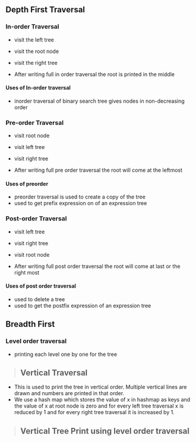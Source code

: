 ## Depth First Traversal

### In-order Traversal

* visit the left tree
* visit the root node
* visit the right tree


* After writing full in order traversal the root is printed in the middle

#### Uses of In-order traversal

* inorder traversal of binary search tree gives nodes in non-decreasing order


### Pre-order Traversal

* visit root node 
* visit left tree
* visit right tree


* After writing full pre order traversal the root will come at the leftmost

#### Uses of preorder

* preorder traversal is used to create a copy of the tree
* used to get prefix expression on of an expression tree


### Post-order Traversal

* visit left tree
* visit right tree
* visit root node

* After writing full post order traversal the root will come at last or the right most


#### Uses of post order traversal

* used to delete a tree
* used to get the postfix expression of an expression tree

## Breadth First 

### Level order traversal
* printing each level one by one for the tree


> ## Vertical Traversal

* This is used to print the tree in vertical order. Multiple vertical lines are drawn and numbers are printed in that order.
* We use a hash map which stores the value of x in hashmap as keys and the value of x at root node is zero and for every left tree traversal x is reduced by 1 and for every right tree traversal it is increased by 1.


> ## Vertical Tree Print using level order traversal

